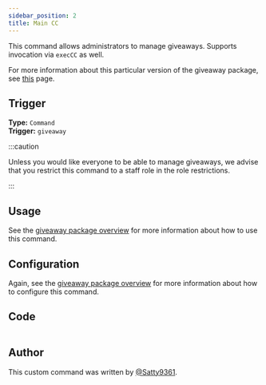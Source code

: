 ```yaml
---
sidebar_position: 2
title: Main CC
---
```


This command allows administrators to manage giveaways. Supports invocation via `execCC` as well.

For more information about this particular version of the giveaway package, see [this](overview) page.

## Trigger

**Type:** `Command`<br />
**Trigger:** `giveaway`

:::caution

Unless you would like everyone to be able to manage giveaways, we advise that you restrict this command to a staff role in the role restrictions.

:::

## Usage

See the [giveaway package overview](overview/#usage) for more information about how to use this command.

## Configuration

Again, see the [giveaway package overview](overview/#configuration) for more information about how to configure this command.

## Code

```go file=../../../../src/giveaway/basic_v2/giveaway.go.tmpl

```

## Author

This custom command was written by [@Satty9361](https://github.com/Satty9361).
